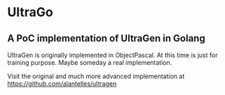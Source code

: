 # UltraGo

## A PoC implementation of UltraGen in Golang

UltraGen is originally implemented in ObjectPascal. At this time is just for training purpose. Maybe someday a real implementation.

Visit the original and much more advanced implementation at https://github.com/alantelles/ultragen